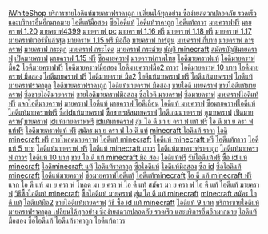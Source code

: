 <a href="https://iws.lol">iWhiteShop บริการขายไอดีแท้มายคราฟราคาถูก เปลี่ยนได้ทุกอย่าง ซื้อง่ายสดวกปลอดภัย รวดเร็ว และบริการอื่นอีกมากมาย</a>
<a href="https://iws.lol">ไอดีแท้มือสอง</a>
<a href="https://iws.lol">ซื้อไอดีแท้</a>
<a href="https://iws.lol">ไอดีแท้ราคาถูก</a>
<a href="https://iws.lol">ไอดีแท้ถาวร</a>
<a href="https://iws.lol">มายคราฟฟรี</a>
<a href="https://iws.lol">มายคราฟ 1.20</a>
<a href="https://iws.lol">มายคราฟ4399</a>
<a href="https://iws.lol">มายคราฟ pc</a>
<a href="https://iws.lol">มายคราฟ 1.16 ฟรี</a>
<a href="https://iws.lol">มายคราฟ 1.18 ฟรี</a>
<a href="https://iws.lol">มายคราฟ 1.17</a>
<a href="https://iws.lol">มายคราฟเวอร์ชั่นล่าสุด</a>
<a href="https://iws.lol">มายคราฟ 1.15 ฟรี มือถือ</a>
<a href="https://iws.lol">มายคราฟ การ์ตูน</a>
<a href="https://iws.lol">มายคราฟ กี่บาท</a>
<a href="https://iws.lol">มายคราฟ การคราฟ</a>
<a href="https://iws.lol">มายคราฟ กระตุก</a>
<a href="https://iws.lol">มายคราฟ กระโดด</a>
<a href="https://iws.lol">มายคราฟ กระต่าย</a>
<a href="https://iws.lol">บัญชี minecraft</a>
<a href="https://iws.lol">สมัครบัญชีมายคราฟ</a>
<a href="https://iws.lol">เปิดมายคราฟ</a>
<a href="https://iws.lol">มายคราฟ 1.15 ฟรี</a>
<a href="https://iws.lol">ซื้อมายคราฟ</a>
<a href="https://iws.lol">มายคราฟภาพไทย</a>
<a href="https://iws.lol">ไอดีมายคราฟแท้</a>
<a href="https://iws.lol">ไอดีมายคราฟมือ2</a>
<a href="https://iws.lol">ไอดีมายคราฟฟรี</a>
<a href="https://iws.lol">ไอดีมายคราฟมือสอง</a>
<a href="https://iws.lol">ไอดีมายคราฟมือ2 ถาวร</a>
<a href="https://iws.lol">ไอดีมายคราฟ 10 บาท</a>
<a href="https://iws.lol">ไอดีมายคราฟ มือสอง</a>
<a href="https://iws.lol">ไอดีมายคราฟ ฟรี</a>
<a href="https://iws.lol">ไอดีมายคราฟ มือ2</a>
<a href="https://iws.lol">ไอดีแท้มายคราฟ ฟรี</a>
<a href="https://iws.lol">ไอดีแท้มายคราฟ</a>
<a href="https://iws.lol">ไอดีแท้มายคราฟราคาถูก</a>
<a href="https://iws.lol">ไอดีมายคราฟราคาถูก</a>
<a href="https://iws.lol">ไอดีแท้มายคราฟ มือสอง</a>
<a href="https://iws.lol">ขายไอดี มายคราฟ</a>
<a href="https://iws.lol">ขายไอดีแท้มายคราฟ</a>
<a href="https://iws.lol">ซื้อขายไอดีมายคราฟ</a>
<a href="https://iws.lol">ขายไอดีมายคราฟมือสอง</a>
<a href="https://iws.lol">ซื้อไอดี มายคราฟ</a>
<a href="https://iws.lol">ซื้อมายคราฟ</a>
<a href="https://iws.lol">มายคราฟไอดีแท้ฟรี</a>
<a href="https://iws.lol">แจกไอดีมายคราฟ</a>
<a href="https://iws.lol">มายคราฟ ไอดีแท้</a>
<a href="https://iws.lol">มายคราฟ ไอดีเถื่อน</a>
<a href="https://iws.lol">ไอดีแท้ มายคราฟ</a>
<a href="https://iws.lol">ซื้อมายคราฟไอดีแท้</a>
<a href="https://iws.lol">ไอดีแท้มายคราฟฟรี</a>
<a href="https://iws.lol">ซื้อidแท้มายคราฟ</a>
<a href="https://iws.lol">ซื้อขายรหัสมายคราฟ</a>
<a href="https://iws.lol">ไอดีเกมมายคราฟ</a>
<a href="https://iws.lol">ดูมายคราฟ</a>
<a href="https://iws.lol">เปิดมายคราฟ</a>
<a href="https://iws.lol">ีมายคราฟ</a>
<a href="https://iws.lol">idแท้มายคราฟฟรี</a>
<a href="https://iws.lol">idแท้มายคราฟ</a>
<a href="https://iws.lol">สุ่ม ไอ ดี มา ย ครา ฟ แท้ ฟรี</a>
<a href="https://iws.lol">ไอ ดี มา ย ครา ฟ แท้ฟรี</a>
<a href="https://iws.lol">ไอดีมายคราฟแท้ ฟรี</a>
<a href="https://iws.lol">สมัคร มา ย ครา ฟ ไอ ดี แท้</a>
<a href="https://iws.lol">minecraft ไอดีแท้ ราคา</a>
<a href="https://iws.lol">ไอดี minecraft ฟรี</a>
<a href="https://iws.lol">การโหลดมายคราฟ</a>
<a href="https://iws.lol">ไอดีแท้ minecraft</a>
<a href="https://iws.lol">ไอดีแท้ minecraft ฟรี</a>
<a href="https://iws.lol">ไอดีแท้ถาวร</a>
<a href="https://iws.lol">ไอดีแท้ 5 บาท</a>
<a href="https://iws.lol">ไอดีแท้มายคราฟ ฟรี</a>
<a href="https://iws.lol">ไอดีแท้ minecraft ถาวร</a>
<a href="https://iws.lol">ไอดีแท้มายคราฟราคาถูก</a>
<a href="https://iws.lol">ไอดีแท้มายคราฟ ถาวร</a>
<a href="https://iws.lol">ไอดีแท้ 10 บาท</a>
<a href="https://iws.lol">ขาย ไอ ดี แท้ minecraft มือ สอง</a>
<a href="https://iws.lol">ไอดีแท้ฟรี</a>
<a href="https://iws.lol">รับไอดีแท้ฟรี</a>
<a href="https://iws.lol">ซื้อ id แท้ minecraft</a>
<a href="https://iws.lol">ไอดีminecraft แท้</a>
<a href="https://iws.lol">ไอดีแท้ราคาถูก</a>
<a href="https://iws.lol">ซื้อไอดีแท้</a>
<a href="https://iws.lol">ไอดีแท้มือสอง</a>
<a href="https://iws.lol">ซื้อ id</a>
<a href="https://iws.lol">ซื้อไอดีแท้ minecraft</a>
<a href="https://iws.lol">ไอดีแท้มายคราฟ</a>
<a href="https://iws.lol">ซื้อมายคราฟไอดีแท้</a>
<a href="https://iws.lol">ไอดีแท้minecraft</a>
<a href="https://iws.lol">ไอ ดี แท้ minecraft ฟรี</a>
<a href="https://iws.lol">แจก ไอ ดี แท้ มา ย ครา ฟ</a>
<a href="https://iws.lol">โหลด มา ย ครา ฟ ไอ ดี แท้</a>
<a href="https://iws.lol">สมัคร มา ย ครา ฟ ไอ ดี แท้</a>
<a href="https://iws.lol">ไอดีแท้ มายคราฟ</a>
<a href="https://iws.lol">วิธีซื้อไอดีแท้ minecraft</a>
<a href="https://iws.lol">ซื้อไอดีแท้ มายคราฟ</a>
<a href="https://iws.lol">สุ่ม ไอ ดี แท้ minecraft</a>
<a href="https://iws.lol">minecraft สมัคร ไอ ดี แท้</a>
<a href="https://iws.lol">ไอดีแท้มือ2</a>
<a href="https://iws.lol">ขายไอดีแท้มายคราฟ</a>
<a href="https://iws.lol">วิธี ซื้อ id แท้ minecraft</a>
<a href="https://iws.lol">ไอดีแท้ 9 บาท</a>
<a href="https://iws.lol">บริการขายไอดีแท้มายคราฟราคาถูก เปลี่ยนได้ทุกอย่าง ซื้อง่ายสดวกปลอดภัย รวดเร็ว และบริการอื่นอีกมากมาย</a>
<a href="https://iws.lol">ไอดีแท้มือสอง</a>
<a href="https://iws.lol">ซื้อไอดีแท้</a>
<a href="https://iws.lol">ไอดีแท้ราคาถูก</a>
<a href="https://iws.lol">ไอดีแท้ถาวร</a>
